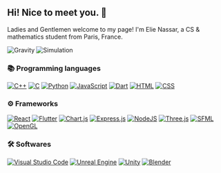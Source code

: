 ## Hi! Nice to meet you. 👋
Ladies and Gentlemen welcome to my page!
I'm Elie Nassar, a CS & mathematics student from Paris, France.

![Gravity](https://github.com/user-attachments/assets/e4954fb5-0564-4420-8f2a-72d0a501a2ba) ![Simulation](https://github.com/user-attachments/assets/4e4a4126-cd99-4c40-99b0-c6f2c841d8a5)



### 📚 Programming languages

[![C++](https://img.shields.io/badge/C++-%2300599C.svg?logo=c%2B%2B&logoColor=white&style=for-the-badge)](#)
[![C](https://img.shields.io/badge/C-00599C?logo=c&logoColor=white&style=for-the-badge)](#)
[![Python](https://img.shields.io/badge/Python-3776AB?logo=python&logoColor=fff&style=for-the-badge)](#)
[![JavaScript](https://img.shields.io/badge/JavaScript-F7DF1E?logo=javascript&logoColor=000&style=for-the-badge)](#)
[![Dart](https://img.shields.io/badge/Dart-%230175C2.svg?logo=dart&logoColor=white&style=for-the-badge)](#)
[![HTML](https://img.shields.io/badge/HTML-%23E34F26.svg?logo=html5&logoColor=white&style=for-the-badge)](#)
[![CSS](https://img.shields.io/badge/CSS-1572B6?logo=css3&logoColor=fff&style=for-the-badge)](#)

### ⚙️ Frameworks

[![React](https://img.shields.io/badge/React-%2320232a.svg?logo=react&logoColor=%2361DAFB&style=for-the-badge)](#)
[![Flutter](https://img.shields.io/badge/Flutter-02569B?logo=flutter&logoColor=fff&style=for-the-badge)](#)
[![Chart.js](https://img.shields.io/badge/Chart.js-FF6384?logo=chartdotjs&logoColor=fff&style=for-the-badge)](#)
[![Express.js](https://img.shields.io/badge/Express.js-%23404d59.svg?logo=express&logoColor=%2361DAFB&style=for-the-badge)](#)
[![NodeJS](https://img.shields.io/badge/Node.js-6DA55F?logo=node.js&logoColor=white&style=for-the-badge)](#)
[![Three.js](https://img.shields.io/badge/Three.js-000?logo=threedotjs&logoColor=fff&style=for-the-badge)](#)
[![SFML](https://img.shields.io/badge/sfml-4cae4e?logo=sfml&logoColor=fff&style=for-the-badge)](#)
[![OpenGL](https://img.shields.io/badge/OpenGL-%23FFFFFF.svg?style=for-the-badge&logo=opengl)](#)

### 🛠️ Softwares

[![Visual Studio Code](https://img.shields.io/badge/Visual%20Studio%20Code-0078d7.svg?style=for-the-badge&logo=vsc&logoColor=white)](#)
[![Unreal Engine](https://img.shields.io/badge/Unreal%20Engine-%23313131.svg?logo=unrealengine&logoColor=white&style=for-the-badge)](#)
[![Unity](https://img.shields.io/badge/Unity-%23000000.svg?logo=unity&logoColor=white&style=for-the-badge)](#)
[![Blender](https://img.shields.io/badge/Blender-%23F5792A.svg?logo=blender&logoColor=white&style=for-the-badge)](#)
